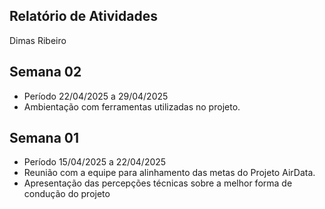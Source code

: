 ## Relatório de Atividades

Dimas Ribeiro

## Semana 02

- Período 22/04/2025 a 29/04/2025
- Ambientação com ferramentas utilizadas no projeto.


##  Semana 01

- Período 15/04/2025 a 22/04/2025
- Reunião com a equipe para alinhamento das metas do Projeto AirData.
- Apresentação das percepções técnicas sobre a melhor forma de condução do projeto 


